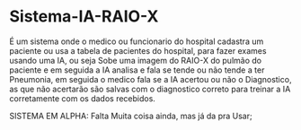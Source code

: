 # Sistema-IA-RAIO-X
É um sistema onde o medico ou funcionario do hospital cadastra um paciente ou usa a tabela de pacientes do hospital, 
para fazer exames usando uma IA, ou seja Sobe uma imagem do RAIO-X do pulmão do paciente e em seguida a IA analisa e fala se tende ou não tende a ter Pneumonia,
em seguida o medico fala se a IA acertou ou não o Diagnostico, as que não acertarão são salvas com o diagnostico correto para treinar a IA corretamente com os dados 
recebidos.

SISTEMA EM ALPHA: Falta Muita coisa ainda, mas já da pra Usar;
